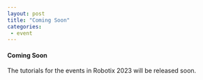 ```yaml
---
layout: post
title: "Coming Soon"
categories:
 - event
---
```


#### Coming Soon

The tutorials for the events in Robotix 2023 will be released soon.